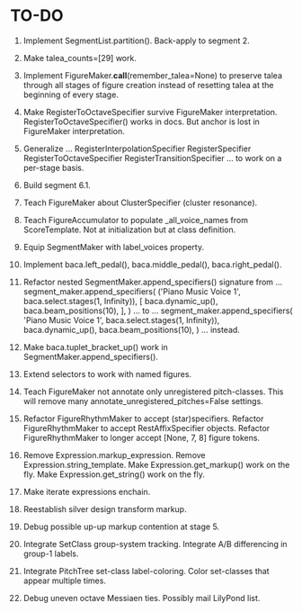 TO-DO
=====

1.  Implement SegmentList.partition(). Back-apply to segment 2.

2.  Make talea_counts=[29] work.

3.  Implement FigureMaker.__call__(remember_talea=None) to preserve talea
    through all stages of figure creation instead of resetting talea at the
    beginning of every stage.

4.  Make RegisterToOctaveSpecifier survive FigureMaker interpretation.
    RegisterToOctaveSpecifier() works in docs.
    But anchor is lost in FigureMaker interpretation.

5.  Generalize ...
        RegisterInterpolationSpecifier
        RegisterSpecifier
        RegisterToOctaveSpecifier
        RegisterTransitionSpecifier
    ... to work on a per-stage basis.

6.  Build segment 6.1.

7.  Teach FigureMaker about ClusterSpecifier (cluster resonance).

8.  Teach FigureAccumulator to populate _all_voice_names from ScoreTemplate.
    Not at initialization but at class definition.

9.  Equip SegmentMaker with label_voices property.

10. Implement baca.left_pedal(), baca.middle_pedal(), baca.right_pedal().

11. Refactor nested SegmentMaker.append_specifiers() signature from ...
        segment_maker.append_specifiers(
            ('Piano Music Voice 1', baca.select.stages(1, Infinity)),
            [
                baca.dynamic_up(),
                baca.beam_positions(10),
                ],
            )
    ... to ...
        segment_maker.append_specifiers(
            'Piano Music Voice 1',
            baca.select.stages(1, Infinity)),
            baca.dynamic_up(),
            baca.beam_positions(10),
            )
    ... instead.

12. Make baca.tuplet_bracket_up() work in SegmentMaker.append_specifiers().

13. Extend selectors to work with named figures.

14. Teach FigureMaker not annotate only unregistered pitch-classes.
    This will remove many annotate_unregistered_pitches=False settings.

15. Refactor FigureRhythmMaker to accept (star)specifiers.
    Refactor FigureRhythmMaker to accept RestAffixSpecifier objects.
    Refactor FigureRhythmMaker to longer accept [None, 7, 8] figure tokens.

16. Remove Expression.markup_expression.
    Remove Expression.string_template.
    Make Expression.get_markup() work on the fly.
    Make Expression.get_string() work on the fly.

17. Make iterate expressions enchain.

18. Reestablish silver design transform markup.

19. Debug possible up-up markup contention at stage 5.

20. Integrate SetClass group-system tracking.
    Integrate A/B differencing in group-1 labels.

21. Integrate PitchTree set-class label-coloring.
    Color set-classes that appear multiple times.

22. Debug uneven octave Messiaen ties. Possibly mail LilyPond list.
